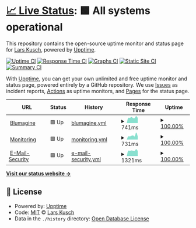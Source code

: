 # [📈 Live Status](https://LarsK1.github.io/monitoring): <!--live status--> **🟩 All systems operational**

This repository contains the open-source uptime monitor and status page for [Lars Kusch](http://lars-kusch.de), powered by [Upptime](https://github.com/upptime/upptime).

[![Uptime CI](https://github.com/LarsK1/monitoring/workflows/Uptime%20CI/badge.svg)](https://github.com/LarsK1/monitoring/actions?query=workflow%3A%22Uptime+CI%22)
[![Response Time CI](https://github.com/LarsK1/monitoring/workflows/Response%20Time%20CI/badge.svg)](https://github.com/LarsK1/monitoring/actions?query=workflow%3A%22Response+Time+CI%22)
[![Graphs CI](https://github.com/LarsK1/monitoring/workflows/Graphs%20CI/badge.svg)](https://github.com/LarsK1/monitoring/actions?query=workflow%3A%22Graphs+CI%22)
[![Static Site CI](https://github.com/LarsK1/monitoring/workflows/Static%20Site%20CI/badge.svg)](https://github.com/LarsK1/monitoring/actions?query=workflow%3A%22Static+Site+CI%22)
[![Summary CI](https://github.com/LarsK1/monitoring/workflows/Summary%20CI/badge.svg)](https://github.com/LarsK1/monitoring/actions?query=workflow%3A%22Summary+CI%22)

With [Upptime](https://upptime.js.org), you can get your own unlimited and free uptime monitor and status page, powered entirely by a GitHub repository. We use [Issues](https://github.com/LarsK1/monitoring/issues) as incident reports, [Actions](https://github.com/LarsK1/monitoring/actions) as uptime monitors, and [Pages](https://LarsK1.github.io/monitoring) for the status page.

<!--start: status pages-->
<!-- This summary is generated by Upptime (https://github.com/upptime/upptime) -->
<!-- Do not edit this manually, your changes will be overwritten -->
<!-- prettier-ignore -->
| URL | Status | History | Response Time | Uptime |
| --- | ------ | ------- | ------------- | ------ |
| <img alt="" src="https://icons.duckduckgo.com/ip3/blumagine.de.ico" height="13"> [Blumagine](https://blumagine.de) | 🟩 Up | [blumagine.yml](https://github.com/LarsK1/monitoring/commits/HEAD/history/blumagine.yml) | <details><summary><img alt="Response time graph" src="./graphs/blumagine/response-time-week.png" height="20"> 741ms</summary><br><a href="https://LarsK1.github.io/monitoring/history/blumagine"><img alt="Response time 865" src="https://img.shields.io/endpoint?url=https%3A%2F%2Fraw.githubusercontent.com%2FLarsK1%2Fmonitoring%2FHEAD%2Fapi%2Fblumagine%2Fresponse-time.json"></a><br><a href="https://LarsK1.github.io/monitoring/history/blumagine"><img alt="24-hour response time 695" src="https://img.shields.io/endpoint?url=https%3A%2F%2Fraw.githubusercontent.com%2FLarsK1%2Fmonitoring%2FHEAD%2Fapi%2Fblumagine%2Fresponse-time-day.json"></a><br><a href="https://LarsK1.github.io/monitoring/history/blumagine"><img alt="7-day response time 741" src="https://img.shields.io/endpoint?url=https%3A%2F%2Fraw.githubusercontent.com%2FLarsK1%2Fmonitoring%2FHEAD%2Fapi%2Fblumagine%2Fresponse-time-week.json"></a><br><a href="https://LarsK1.github.io/monitoring/history/blumagine"><img alt="30-day response time 819" src="https://img.shields.io/endpoint?url=https%3A%2F%2Fraw.githubusercontent.com%2FLarsK1%2Fmonitoring%2FHEAD%2Fapi%2Fblumagine%2Fresponse-time-month.json"></a><br><a href="https://LarsK1.github.io/monitoring/history/blumagine"><img alt="1-year response time 865" src="https://img.shields.io/endpoint?url=https%3A%2F%2Fraw.githubusercontent.com%2FLarsK1%2Fmonitoring%2FHEAD%2Fapi%2Fblumagine%2Fresponse-time-year.json"></a></details> | <details><summary><a href="https://LarsK1.github.io/monitoring/history/blumagine">100.00%</a></summary><a href="https://LarsK1.github.io/monitoring/history/blumagine"><img alt="All-time uptime 100.00%" src="https://img.shields.io/endpoint?url=https%3A%2F%2Fraw.githubusercontent.com%2FLarsK1%2Fmonitoring%2FHEAD%2Fapi%2Fblumagine%2Fuptime.json"></a><br><a href="https://LarsK1.github.io/monitoring/history/blumagine"><img alt="24-hour uptime 100.00%" src="https://img.shields.io/endpoint?url=https%3A%2F%2Fraw.githubusercontent.com%2FLarsK1%2Fmonitoring%2FHEAD%2Fapi%2Fblumagine%2Fuptime-day.json"></a><br><a href="https://LarsK1.github.io/monitoring/history/blumagine"><img alt="7-day uptime 100.00%" src="https://img.shields.io/endpoint?url=https%3A%2F%2Fraw.githubusercontent.com%2FLarsK1%2Fmonitoring%2FHEAD%2Fapi%2Fblumagine%2Fuptime-week.json"></a><br><a href="https://LarsK1.github.io/monitoring/history/blumagine"><img alt="30-day uptime 100.00%" src="https://img.shields.io/endpoint?url=https%3A%2F%2Fraw.githubusercontent.com%2FLarsK1%2Fmonitoring%2FHEAD%2Fapi%2Fblumagine%2Fuptime-month.json"></a><br><a href="https://LarsK1.github.io/monitoring/history/blumagine"><img alt="1-year uptime 100.00%" src="https://img.shields.io/endpoint?url=https%3A%2F%2Fraw.githubusercontent.com%2FLarsK1%2Fmonitoring%2FHEAD%2Fapi%2Fblumagine%2Fuptime-year.json"></a></details>
| <img alt="" src="https://icons.duckduckgo.com/ip3/monitoring.blumagine.de.ico" height="13"> [Monitoring](https://monitoring.blumagine.de) | 🟩 Up | [monitoring.yml](https://github.com/LarsK1/monitoring/commits/HEAD/history/monitoring.yml) | <details><summary><img alt="Response time graph" src="./graphs/monitoring/response-time-week.png" height="20"> 731ms</summary><br><a href="https://LarsK1.github.io/monitoring/history/monitoring"><img alt="Response time 743" src="https://img.shields.io/endpoint?url=https%3A%2F%2Fraw.githubusercontent.com%2FLarsK1%2Fmonitoring%2FHEAD%2Fapi%2Fmonitoring%2Fresponse-time.json"></a><br><a href="https://LarsK1.github.io/monitoring/history/monitoring"><img alt="24-hour response time 575" src="https://img.shields.io/endpoint?url=https%3A%2F%2Fraw.githubusercontent.com%2FLarsK1%2Fmonitoring%2FHEAD%2Fapi%2Fmonitoring%2Fresponse-time-day.json"></a><br><a href="https://LarsK1.github.io/monitoring/history/monitoring"><img alt="7-day response time 731" src="https://img.shields.io/endpoint?url=https%3A%2F%2Fraw.githubusercontent.com%2FLarsK1%2Fmonitoring%2FHEAD%2Fapi%2Fmonitoring%2Fresponse-time-week.json"></a><br><a href="https://LarsK1.github.io/monitoring/history/monitoring"><img alt="30-day response time 677" src="https://img.shields.io/endpoint?url=https%3A%2F%2Fraw.githubusercontent.com%2FLarsK1%2Fmonitoring%2FHEAD%2Fapi%2Fmonitoring%2Fresponse-time-month.json"></a><br><a href="https://LarsK1.github.io/monitoring/history/monitoring"><img alt="1-year response time 743" src="https://img.shields.io/endpoint?url=https%3A%2F%2Fraw.githubusercontent.com%2FLarsK1%2Fmonitoring%2FHEAD%2Fapi%2Fmonitoring%2Fresponse-time-year.json"></a></details> | <details><summary><a href="https://LarsK1.github.io/monitoring/history/monitoring">100.00%</a></summary><a href="https://LarsK1.github.io/monitoring/history/monitoring"><img alt="All-time uptime 100.00%" src="https://img.shields.io/endpoint?url=https%3A%2F%2Fraw.githubusercontent.com%2FLarsK1%2Fmonitoring%2FHEAD%2Fapi%2Fmonitoring%2Fuptime.json"></a><br><a href="https://LarsK1.github.io/monitoring/history/monitoring"><img alt="24-hour uptime 100.00%" src="https://img.shields.io/endpoint?url=https%3A%2F%2Fraw.githubusercontent.com%2FLarsK1%2Fmonitoring%2FHEAD%2Fapi%2Fmonitoring%2Fuptime-day.json"></a><br><a href="https://LarsK1.github.io/monitoring/history/monitoring"><img alt="7-day uptime 100.00%" src="https://img.shields.io/endpoint?url=https%3A%2F%2Fraw.githubusercontent.com%2FLarsK1%2Fmonitoring%2FHEAD%2Fapi%2Fmonitoring%2Fuptime-week.json"></a><br><a href="https://LarsK1.github.io/monitoring/history/monitoring"><img alt="30-day uptime 100.00%" src="https://img.shields.io/endpoint?url=https%3A%2F%2Fraw.githubusercontent.com%2FLarsK1%2Fmonitoring%2FHEAD%2Fapi%2Fmonitoring%2Fuptime-month.json"></a><br><a href="https://LarsK1.github.io/monitoring/history/monitoring"><img alt="1-year uptime 100.00%" src="https://img.shields.io/endpoint?url=https%3A%2F%2Fraw.githubusercontent.com%2FLarsK1%2Fmonitoring%2FHEAD%2Fapi%2Fmonitoring%2Fuptime-year.json"></a></details>
| <img alt="" src="https://icons.duckduckgo.com/ip3/security.blumagine.de.ico" height="13"> [E-Mail-Security](https://security.blumagine.de) | 🟩 Up | [e-mail-security.yml](https://github.com/LarsK1/monitoring/commits/HEAD/history/e-mail-security.yml) | <details><summary><img alt="Response time graph" src="./graphs/e-mail-security/response-time-week.png" height="20"> 1321ms</summary><br><a href="https://LarsK1.github.io/monitoring/history/e-mail-security"><img alt="Response time 1476" src="https://img.shields.io/endpoint?url=https%3A%2F%2Fraw.githubusercontent.com%2FLarsK1%2Fmonitoring%2FHEAD%2Fapi%2Fe-mail-security%2Fresponse-time.json"></a><br><a href="https://LarsK1.github.io/monitoring/history/e-mail-security"><img alt="24-hour response time 1233" src="https://img.shields.io/endpoint?url=https%3A%2F%2Fraw.githubusercontent.com%2FLarsK1%2Fmonitoring%2FHEAD%2Fapi%2Fe-mail-security%2Fresponse-time-day.json"></a><br><a href="https://LarsK1.github.io/monitoring/history/e-mail-security"><img alt="7-day response time 1321" src="https://img.shields.io/endpoint?url=https%3A%2F%2Fraw.githubusercontent.com%2FLarsK1%2Fmonitoring%2FHEAD%2Fapi%2Fe-mail-security%2Fresponse-time-week.json"></a><br><a href="https://LarsK1.github.io/monitoring/history/e-mail-security"><img alt="30-day response time 1355" src="https://img.shields.io/endpoint?url=https%3A%2F%2Fraw.githubusercontent.com%2FLarsK1%2Fmonitoring%2FHEAD%2Fapi%2Fe-mail-security%2Fresponse-time-month.json"></a><br><a href="https://LarsK1.github.io/monitoring/history/e-mail-security"><img alt="1-year response time 1476" src="https://img.shields.io/endpoint?url=https%3A%2F%2Fraw.githubusercontent.com%2FLarsK1%2Fmonitoring%2FHEAD%2Fapi%2Fe-mail-security%2Fresponse-time-year.json"></a></details> | <details><summary><a href="https://LarsK1.github.io/monitoring/history/e-mail-security">100.00%</a></summary><a href="https://LarsK1.github.io/monitoring/history/e-mail-security"><img alt="All-time uptime 99.99%" src="https://img.shields.io/endpoint?url=https%3A%2F%2Fraw.githubusercontent.com%2FLarsK1%2Fmonitoring%2FHEAD%2Fapi%2Fe-mail-security%2Fuptime.json"></a><br><a href="https://LarsK1.github.io/monitoring/history/e-mail-security"><img alt="24-hour uptime 100.00%" src="https://img.shields.io/endpoint?url=https%3A%2F%2Fraw.githubusercontent.com%2FLarsK1%2Fmonitoring%2FHEAD%2Fapi%2Fe-mail-security%2Fuptime-day.json"></a><br><a href="https://LarsK1.github.io/monitoring/history/e-mail-security"><img alt="7-day uptime 100.00%" src="https://img.shields.io/endpoint?url=https%3A%2F%2Fraw.githubusercontent.com%2FLarsK1%2Fmonitoring%2FHEAD%2Fapi%2Fe-mail-security%2Fuptime-week.json"></a><br><a href="https://LarsK1.github.io/monitoring/history/e-mail-security"><img alt="30-day uptime 100.00%" src="https://img.shields.io/endpoint?url=https%3A%2F%2Fraw.githubusercontent.com%2FLarsK1%2Fmonitoring%2FHEAD%2Fapi%2Fe-mail-security%2Fuptime-month.json"></a><br><a href="https://LarsK1.github.io/monitoring/history/e-mail-security"><img alt="1-year uptime 99.99%" src="https://img.shields.io/endpoint?url=https%3A%2F%2Fraw.githubusercontent.com%2FLarsK1%2Fmonitoring%2FHEAD%2Fapi%2Fe-mail-security%2Fuptime-year.json"></a></details>

<!--end: status pages-->

[**Visit our status website →**](https://LarsK1.github.io/monitoring)

## 📄 License

- Powered by: [Upptime](https://github.com/upptime/upptime)
- Code: [MIT](./LICENSE) © [Lars Kusch](http://lars-kusch.de)
- Data in the `./history` directory: [Open Database License](https://opendatacommons.org/licenses/odbl/1-0/)
